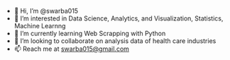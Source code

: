 - 👋 Hi, I’m @swarba015
- 👀 I’m interested in Data Science, Analytics, and Visualization, Statistics, Machine Learnng
- 🌱 I’m currently learning Web Scrapping with Python
- 💞️ I’m looking to collaborate on analysis data of health care industries
- 📫 Reach me at swarba015@gmail.com

<!---
swarba015/swarba015 is a ✨ special ✨ repository because its `README.md` (this file) appears on your GitHub profile.
You can click the Preview link to take a look at your changes.
--->




